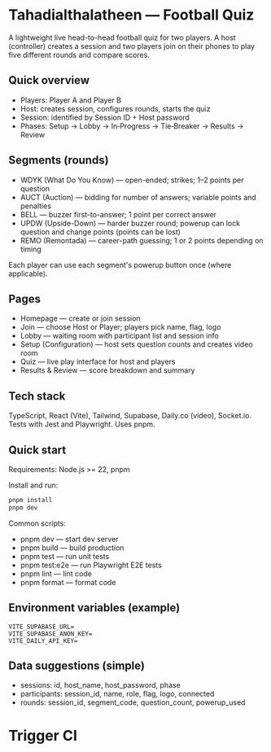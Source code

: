# Tahadialthalatheen — Football Quiz

A lightweight live head-to-head football quiz for two players. A host (controller) creates a session and two players join on their phones to play five different rounds and compare scores.

## Quick overview

- Players: Player A and Player B
- Host: creates session, configures rounds, starts the quiz
- Session: identified by Session ID + Host password
- Phases: Setup → Lobby → In‑Progress → Tie‑Breaker → Results → Review

## Segments (rounds)

- WDYK (What Do You Know) — open-ended; strikes; 1–2 points per question
- AUCT (Auction) — bidding for number of answers; variable points and penalties
- BELL — buzzer first-to-answer; 1 point per correct answer
- UPDW (Upside-Down) — harder buzzer round; powerup can lock question and change points (points can be lost)
- REMO (Remontada) — career-path guessing; 1 or 2 points depending on timing

Each player can use each segment's powerup button once (where applicable).

## Pages

- Homepage — create or join session
- Join — choose Host or Player; players pick name, flag, logo
- Lobby — waiting room with participant list and session info
- Setup (Configuration) — host sets question counts and creates video room
- Quiz — live play interface for host and players
- Results & Review — score breakdown and summary

## Tech stack

TypeScript, React (Vite), Tailwind, Supabase, Daily.co (video), Socket.io. Tests with Jest and Playwright. Uses pnpm.

## Quick start

Requirements: Node.js >= 22, pnpm

Install and run:

```bash
pnpm install
pnpm dev
```

Common scripts:

- pnpm dev — start dev server
- pnpm build — build production
- pnpm test — run unit tests
- pnpm test:e2e — run Playwright E2E tests
- pnpm lint — lint code
- pnpm format — format code

## Environment variables (example)

```
VITE_SUPABASE_URL=
VITE_SUPABASE_ANON_KEY=
VITE_DAILY_API_KEY=
```

## Data suggestions (simple)

- sessions: id, host_name, host_password, phase
- participants: session_id, name, role, flag, logo, connected
- rounds: session_id, segment_code, question_count, powerup_used
# Trigger CI
